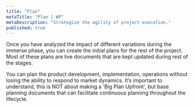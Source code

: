 ```yaml
---
title: "Plan"
metaTitle: "Plan | WP"
metaDescription: "Strategize the agility of project execution."
published: true
---
```


Once you have analyzed the impact of different variations during the immerse phase, you can create the initial plans for the rest of the project. Most of these plans are live documents that are kept updated during rest of the stages.

You can plan the product development, implementation, operations without losing the ability to respond to market dynamics. It’s important to understand, this is NOT about making a 'Big Plan Upfront', but base planning documents that can facilitate continuous planning throughout the lifecycle.
